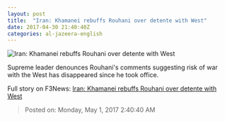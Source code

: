 ```yaml
---
layout: post
title:  "Iran: Khamanei rebuffs Rouhani over detente with West"
date: 2017-04-30 21:40:40Z
categories: al-jazeera-english
---
```


![Iran: Khamanei rebuffs Rouhani over detente with West](http://www.aljazeera.com/mritems/Images/2013/9/5/20139511013613734_20.jpg)

Supreme leader denounces Rouhani's comments suggesting risk of war with the West has disappeared since he took office.


Full story on F3News: [Iran: Khamanei rebuffs Rouhani over detente with West](http://www.f3nws.com/n/fVjkg)

> Posted on: Monday, May 1, 2017 2:40:40 AM
